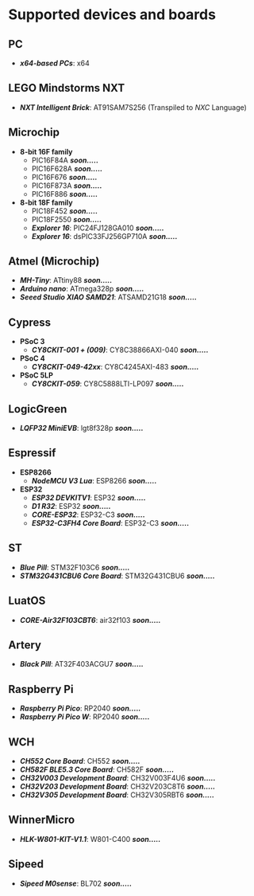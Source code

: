 # Supported devices and boards

## PC
- **_x64-based PCs_**: x64

## LEGO Mindstorms NXT
- **_NXT Intelligent Brick_**: AT91SAM7S256 (Transpiled to _NXC_ Language)
  
## Microchip
- **8-bit 16F family**
    - PIC16F84A     **_soon....._**
    - PIC16F628A    **_soon....._**
    - PIC16F676     **_soon....._**
    - PIC16F873A    **_soon....._**
    - PIC16F886     **_soon....._**
- **8-bit 18F family**
    - PIC18F452     **_soon....._**
    - PIC18F2550    **_soon....._** 
    - **_Explorer 16_**: PIC24FJ128GA010    **_soon....._**
    - **_Explorer 16_**: dsPIC33FJ256GP710A **_soon....._**

## Atmel (Microchip)
- **_MH-Tiny_**: ATtiny88 **_soon....._** 
- **_Arduino nano_**: ATmega328p    **_soon....._** 
- **_Seeed Studio XIAO SAMD21_**: ATSAMD21G18 **_soon....._**

## Cypress
- **PSoC 3**
    - **_CY8CKIT-001 + (009)_**: CY8C38866AXI-040 **_soon....._**
- **PSoC 4**
  - **_CY8CKIT-049-42xx_**: CY8C4245AXI-483 **_soon....._**
- **PSoC 5LP**
    - **_CY8CKIT-059_**: CY8C5888LTI-LP097 **_soon....._**

## LogicGreen 
- **_LQFP32 MiniEVB_**: lgt8f328p   **_soon....._**

## Espressif
- **ESP8266**
    - **_NodeMCU V3 Lua_**: ESP8266 **_soon....._**
- **ESP32**
    - **_ESP32 DEVKITV1_**: ESP32   **_soon....._**
    - **_D1 R32_**: ESP32   **_soon....._**
    - **_CORE-ESP32_**: ESP32-C3 **_soon....._**
    - **_ESP32-C3FH4 Core Board_**: ESP32-C3 **_soon....._**

## ST
- **_Blue Pill_**: STM32F103C6  **_soon....._**
- **_STM32G431CBU6 Core Board_**: STM32G431CBU6  **_soon....._**

## LuatOS
- **_CORE-Air32F103CBT6_**: air32f103   **_soon....._**

## Artery
- **_Black Pill_**: AT32F403ACGU7  **_soon....._**

## Raspberry Pi
- **_Raspberry Pi Pico_**: RP2040   **_soon....._**
- **_Raspberry Pi Pico W_**: RP2040 **_soon....._**

## WCH
- **_CH552 Core Board_**: CH552 **_soon....._**
- **_CH582F BLE5.3 Core Board_**: CH582F **_soon....._**
- **_CH32V003 Development Board_**: CH32V003F4U6 **_soon....._**
- **_CH32V203 Development Board_**: CH32V203C8T6 **_soon....._** 
- **_CH32V305 Development Board_**: CH32V305RBT6 **_soon....._** 

## WinnerMicro
- **_HLK-W801-KIT-V1.1_**: W801-C400 **_soon....._**

## Sipeed
- **_Sipeed M0sense_**: BL702 **_soon....._**
  